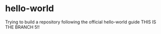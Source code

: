# hello-world
Trying to build a repository following the official hello-world guide
THIS IS THE BRANCH 5!!
